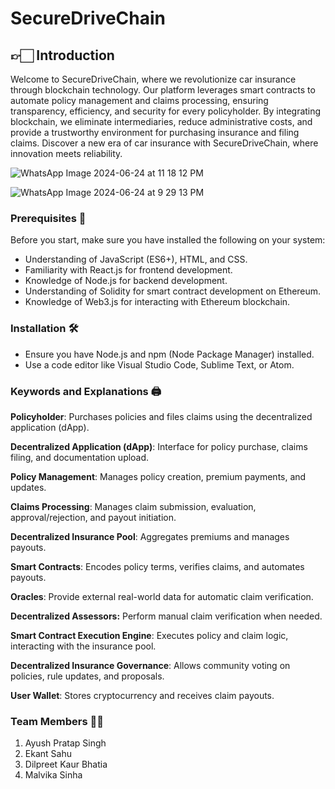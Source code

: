 # SecureDriveChain

## 👉🏻 Introduction
Welcome to SecureDriveChain, where we revolutionize car insurance through blockchain technology. Our platform leverages smart contracts to automate policy management and claims processing, ensuring transparency, efficiency, and security for every policyholder. By integrating blockchain, we eliminate intermediaries, reduce administrative costs, and provide a trustworthy environment for purchasing insurance and filing claims. Discover a new era of car insurance with SecureDriveChain, where innovation meets reliability.


![WhatsApp Image 2024-06-24 at 11 18 12 PM](https://github.com/malvika-sinha/SecureDriveChain/assets/80953969/aff29056-601f-48b3-b14d-b11e01f70d48)


![WhatsApp Image 2024-06-24 at 9 29 13 PM](https://github.com/malvika-sinha/SecureDriveChain/assets/80953969/327fc0e2-ee94-4c4f-acb2-210b514b5fd6)


### Prerequisites 📝

Before you start, make sure you have installed the following on your system:

- Understanding of JavaScript (ES6+), HTML, and CSS.
- Familiarity with React.js for frontend development.
- Knowledge of Node.js for backend development.
- Understanding of Solidity for smart contract development on Ethereum.
- Knowledge of Web3.js for interacting with Ethereum blockchain.

### Installation 🛠️

- Ensure you have Node.js and npm (Node Package Manager) installed.
- Use a code editor like Visual Studio Code, Sublime Text, or Atom.

### Keywords and Explanations 🖨️

**Policyholder**: Purchases policies and files claims using the decentralized application (dApp).

**Decentralized Application (dApp)**: Interface for policy purchase, claims filing, and documentation upload.

**Policy Management**: Manages policy creation, premium payments, and updates.

**Claims Processing**: Manages claim submission, evaluation, approval/rejection, and payout initiation.

**Decentralized Insurance Pool**: Aggregates premiums and manages payouts.

**Smart Contracts**: Encodes policy terms, verifies claims, and automates payouts.

**Oracles**: Provide external real-world data for automatic claim verification.

**Decentralized Assessors:** Perform manual claim verification when needed.

**Smart Contract Execution Engine**: Executes policy and claim logic, interacting with the insurance pool.

**Decentralized Insurance Governance**: Allows community voting on policies, rule updates, and proposals.

**User Wallet**: Stores cryptocurrency and receives claim payouts.

### Team Members 🤝🏻
1. Ayush Pratap Singh
2. Ekant Sahu
3. Dilpreet Kaur Bhatia
4. Malvika Sinha


